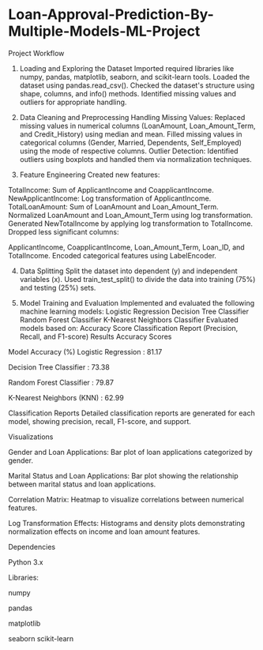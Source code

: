 # Loan-Approval-Prediction-By-Multiple-Models-ML-Project

Project Workflow
1. Loading and Exploring the Dataset
Imported required libraries like numpy, pandas, matplotlib, seaborn, and scikit-learn tools.
Loaded the dataset using pandas.read_csv().
Checked the dataset's structure using shape, columns, and info() methods.
Identified missing values and outliers for appropriate handling.

2. Data Cleaning and Preprocessing
Handling Missing Values:
Replaced missing values in numerical columns (LoanAmount, Loan_Amount_Term, and Credit_History) using median and mean.
Filled missing values in categorical columns (Gender, Married, Dependents, Self_Employed) using the mode of respective columns.
Outlier Detection:
Identified outliers using boxplots and handled them via normalization techniques.

3. Feature Engineering
Created new features:

TotalIncome: Sum of ApplicantIncome and CoapplicantIncome.
NewApplicantIncome: Log transformation of ApplicantIncome.
TotalLoanAmount: Sum of LoanAmount and Loan_Amount_Term.
Normalized LoanAmount and Loan_Amount_Term using log transformation.
Generated NewTotalIncome by applying log transformation to TotalIncome.
Dropped less significant columns:

ApplicantIncome, CoapplicantIncome, Loan_Amount_Term, Loan_ID, and TotalIncome.
Encoded categorical features using LabelEncoder.

4. Data Splitting
Split the dataset into dependent (y) and independent variables (x).
Used train_test_split() to divide the data into training (75%) and testing (25%) sets.

5. Model Training and Evaluation
Implemented and evaluated the following machine learning models:
Logistic Regression
Decision Tree Classifier
Random Forest Classifier
K-Nearest Neighbors Classifier
Evaluated models based on:
Accuracy Score
Classification Report (Precision, Recall, and F1-score)
Results
Accuracy Scores

Model	Accuracy (%)
Logistic Regression	: 81.17

Decision Tree Classifier : 73.38

Random Forest Classifier	: 79.87

K-Nearest Neighbors (KNN)	: 62.99

Classification Reports
Detailed classification reports are generated for each model, showing precision, recall, F1-score, and support.

Visualizations

Gender and Loan Applications: Bar plot of loan applications categorized by gender.

Marital Status and Loan Applications: Bar plot showing the relationship between marital status and loan applications.

Correlation Matrix: Heatmap to visualize correlations between numerical features.

Log Transformation Effects: Histograms and density plots demonstrating normalization effects on income and loan amount features.

Dependencies

Python 3.x

Libraries:

numpy

pandas

matplotlib

seaborn
scikit-learn

